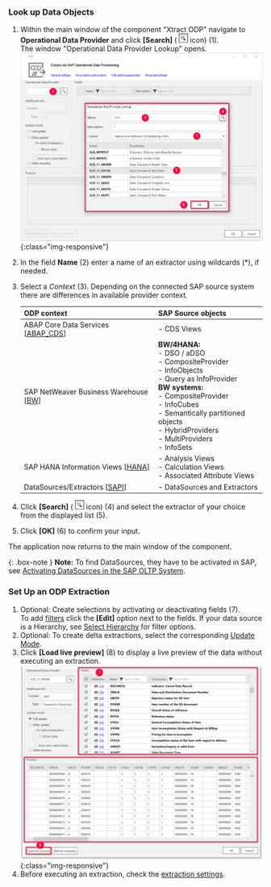 ### Look up Data Objects
1. Within the main window of the component "Xtract ODP" navigate to **Operational Data Provider** and click **[Search]** ( ![magnifying-glass](/img/content/icons/magnifying-glass.png) icon) (1). <br>
The window "Operational Data Provider Lookup" opens.
![Datasource Sales Document Item Data (2LIS_11_VAITM)](/img/content/odp/odp-datasource-2lis-11-vaitm-01.png){:class="img-responsive"}
2. In the field **Name** (2) enter a name of an extractor using wildcards (*), if needed.
3. Select a *Context* (3). Depending on the connected SAP source system there are differences in available provider context.
	
	ODP context | SAP Source objects |
	------------ |------------ |
	ABAP Core Data Services [[ABAP_CDS](./odp-abap-cds-views)]|- CDS Views |
	SAP NetWeaver Business Warehouse [[BW](./odp-bw-infoproviders)] |**BW/4HANA:**<br> - DSO / aDSO<br> - CompositeProvider<br> - InfoObjects <br> - Query as InfoProvider<br> **BW systems:**<br> - CompositeProvider<br> - InfoCubes<br> - Semantically partitioned objects<br> - HybridProviders<br> - MultiProviders<br> - InfoSets |
	SAP HANA Information Views [[HANA](./odp-hana-views)] | - Analysis Views<br> - Calculation Views<br> - Associated Attribute Views |
	DataSources/Extractors [[SAPI](./odp-extractors)] | - DataSources and Extractors |
4. Click **[Search]** ( ![magnifying-glass](/img/content/icons/magnifying-glass.png) icon) (4) and select the extractor of your choice from the displayed list (5).
5. Click **[OK]** (6) to confirm your input.

The application now returns to the main window of the component.

{: .box-note }
**Note:** To find DataSources, they have to be activated in SAP, see [Activating DataSources in the SAP OLTP System](https://kb.theobald-software.com/sap/activating-datasource-in-the-SAP-OLTP-System).


### Set Up an ODP Extraction
1. Optional: Create selections by activating or deactivating fields (7). <br>
To add [filters](#selections-and-filters) click the **[Edit]** option next to the fields. 
If your data source is a Hierarchy, see [Select Hierarchy](./odp-extractors#hierarchies) for filter options.
2. Optional: To create delta extractions, select the corresponding [Update Mode](#update-mode).
3. Click **[Load live preview]** (8) to display a live preview of the data without executing an extraction.
![Datasource Preview](/img/content/odp/odp-datasource-2lis-11-vaitm-02-preview.png){:class="img-responsive"}
4. Before executing an extraction, check the [extraction settings](./odp-settings).

